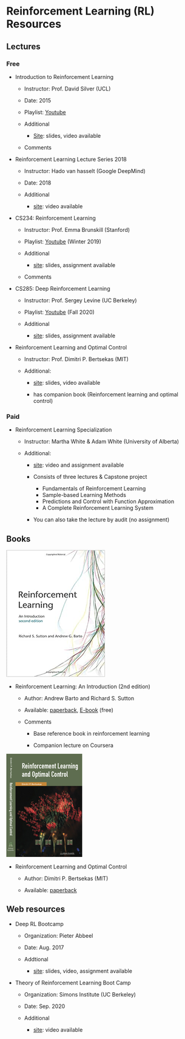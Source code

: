 # Reinforcement Learning (RL) Resources

## Lectures

### Free

- Introduction to Reinforcement Learning

  - Instructor: Prof. David Silver (UCL)

  - Date: 2015

  - Playlist: [Youtube](https://www.youtube.com/watch?v=2pWv7GOvuf0&list=PLqYmG7hTraZDM-OYHWgPebj2MfCFzFObQ)

  - Additional

    - [Site](https://deepmind.com/learning-resources/-introduction-reinforcement-learning-david-silver): slides, video available

  - Comments

- Reinforcement Learning Lecture Series 2018

  - Instructor: Hado van hasselt (Google DeepMind)

  - Date: 2018

  - Additional

    - [site](https://deepmind.com/learning-resources/reinforcement-learning-lectures-series-2018): video available

- CS234: Reinforcement Learning

  - Instructor: Prof. Emma Brunskill (Stanford)

  - Playlist: [Youtube](https://www.youtube.com/watch?v=FgzM3zpZ55o&list=PLRQmQC3wIq9yxKVK1qc0r2nPuInn92LmK) (Winter 2019)

  - Additional

    - [site](http://web.stanford.edu/class/cs234/index.html): slides, assignment available

  - Comments

- CS285: Deep Reinforcement Learning

  - Instructor: Prof. Sergey Levine (UC Berkeley)
  
  - Playlist: [Youtube](https://www.youtube.com/playlist?list=PL_iWQOsE6TfURIIhCrlt-wj9ByIVpbfGc) (Fall 2020)

  - Additional

    - [site](http://rail.eecs.berkeley.edu/deeprlcourse/): slides, assignment available

- Reinforcement Learning and Optimal Control

  - Instructor: Prof. Dimitri P. Bertsekas (MIT)

  - Additional:
    - [site](http://www.mit.edu/~dimitrib/RLbook.html): slides, video available

    - has companion book (Reinforcement learning and optimal control)

### Paid

- Reinforcement Learning Specialization

  - Instructor: Martha White & Adam White  (University of Alberta)

  - Additional:

    - [site](https://www.coursera.org/specializations/reinforcement-learning): video and assignment available

    - Consists of three lectures & Capstone project

      - Fundamentals of Reinforcement Learning
      - Sample-based Learning Methods
      - Predictions and Control with Function Approximation
      - A Complete Reinforcement Learning System

    - You can also take the lecture by audit (no assignment)

## Books

![RLBook1](image/rl_reinforcement_learning_an_introduction.jpg)

- Reinforcement Learning: An Introduction (2nd edition)

  - Author: Andrew Barto and Richard S. Sutton 

  - Available: [paperback](https://www.amazon.com/Reinforcement-Learning-second-Introduction-Computation-ebook/dp/B08BSYL7R1/ref=sr_1_1?crid=3OW7CUSIDARPR&dchild=1&keywords=reinforcement+learning+an+introduction&qid=1607692789&s=digital-text&sprefix=reinforcement+learning+an%2Cdigital-text%2C336&sr=1-1), [E-book](http://incompleteideas.net/book/RLbook2020.pdf) (free)
  
  - Comments
  
    - Base reference book in reinforcement learning

    - Companion lecture on Coursera

![RLBook2](image/rl_reinforcement_learning_and_optimal_control.jpg)

- Reinforcement Learning and Optimal Control

  - Author: Dimitri P. Bertsekas (MIT)

  - Available: [paperback](https://www.amazon.com/Reinforcement-Learning-Optimal-Control-Bertsekas/dp/1886529396/ref=sr_1_6?crid=7HTG01PYXFXT&keywords=bertsekas+reinforcement+learning&qid=1563393684&s=gateway&sprefix=Bertsekas+rei%2Caps%2C127&sr=8-6)

## Web resources

- Deep RL Bootcamp

  - Organization: Pieter Abbeel 

  - Date: Aug. 2017

  - Addtional

    - [site](https://sites.google.com/view/deep-rl-bootcamp/home): slides, video, assignment available

- Theory of Reinforcement Learning Boot Camp

  - Organization: Simons Institute (UC Berkeley)

  - Date: Sep. 2020

  - Additional

    - [site](https://simons.berkeley.edu/workshops/rl-2020-bc): video available
